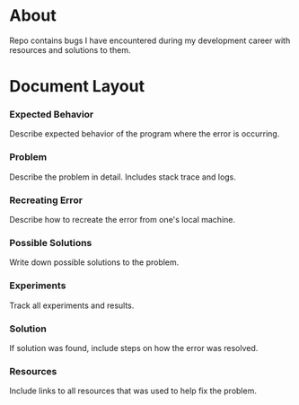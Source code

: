 # About
Repo contains bugs I have encountered during my development career with resources and solutions to them.

# Document Layout
### Expected Behavior
Describe expected behavior of the program where the error is occurring.

### Problem
Describe the problem in detail. Includes stack trace and logs.

### Recreating Error
Describe how to recreate the error from one's local machine.

### Possible Solutions
Write down possible solutions to the problem.

### Experiments
Track all experiments and results.

### Solution
If solution was found, include steps on how the error was resolved.

### Resources
Include links to all resources that was used to help fix the problem.
